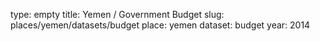type: empty
title: Yemen / Government Budget
slug: places/yemen/datasets/budget
place: yemen
dataset: budget
year: 2014
